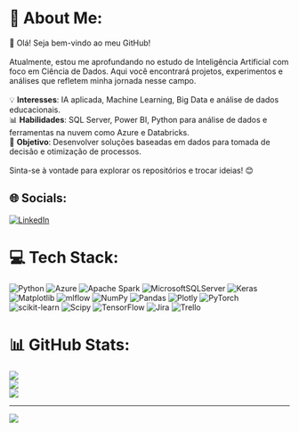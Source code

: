 # 💫 About Me:
👋 Olá! Seja bem-vindo ao meu GitHub!  <br><br>Atualmente, estou me aprofundando no estudo de Inteligência Artificial com foco em Ciência de Dados. Aqui você encontrará projetos, experimentos e análises que refletem minha jornada nesse campo.  <br><br>💡 **Interesses**: IA aplicada, Machine Learning, Big Data e análise de dados educacionais.  <br>📊 **Habilidades**: SQL Server, Power BI, Python para análise de dados e ferramentas na nuvem como Azure e Databricks.  <br>🚀 **Objetivo**: Desenvolver soluções baseadas em dados para tomada de decisão e otimização de processos.  <br><br>Sinta-se à vontade para explorar os repositórios e trocar ideias! 😊  


## 🌐 Socials:
[![LinkedIn](https://img.shields.io/badge/LinkedIn-%230077B5.svg?logo=linkedin&logoColor=white)](https://linkedin.com/in/https://www.linkedin.com/in/leonardogutocampos) 

# 💻 Tech Stack:
![Python](https://img.shields.io/badge/python-3670A0?style=flat&logo=python&logoColor=ffdd54) ![Azure](https://img.shields.io/badge/azure-%230072C6.svg?style=flat&logo=microsoftazure&logoColor=white) ![Apache Spark](https://img.shields.io/badge/Apache%20Spark-FDEE21?style=flat&logo=apachespark&logoColor=black) ![MicrosoftSQLServer](https://img.shields.io/badge/Microsoft%20SQL%20Server-CC2927?style=flat&logo=microsoft%20sql%20server&logoColor=white) ![Keras](https://img.shields.io/badge/Keras-%23D00000.svg?style=flat&logo=Keras&logoColor=white) ![Matplotlib](https://img.shields.io/badge/Matplotlib-%23ffffff.svg?style=flat&logo=Matplotlib&logoColor=black) ![mlflow](https://img.shields.io/badge/mlflow-%23d9ead3.svg?style=flat&logo=numpy&logoColor=blue) ![NumPy](https://img.shields.io/badge/numpy-%23013243.svg?style=flat&logo=numpy&logoColor=white) ![Pandas](https://img.shields.io/badge/pandas-%23150458.svg?style=flat&logo=pandas&logoColor=white) ![Plotly](https://img.shields.io/badge/Plotly-%233F4F75.svg?style=flat&logo=plotly&logoColor=white) ![PyTorch](https://img.shields.io/badge/PyTorch-%23EE4C2C.svg?style=flat&logo=PyTorch&logoColor=white) ![scikit-learn](https://img.shields.io/badge/scikit--learn-%23F7931E.svg?style=flat&logo=scikit-learn&logoColor=white) ![Scipy](https://img.shields.io/badge/SciPy-%230C55A5.svg?style=flat&logo=scipy&logoColor=%white) ![TensorFlow](https://img.shields.io/badge/TensorFlow-%23FF6F00.svg?style=flat&logo=TensorFlow&logoColor=white) ![Jira](https://img.shields.io/badge/jira-%230A0FFF.svg?style=flat&logo=jira&logoColor=white) ![Trello](https://img.shields.io/badge/Trello-%23026AA7.svg?style=flat&logo=Trello&logoColor=white)
# 📊 GitHub Stats:
![](https://github-readme-stats.vercel.app/api?username=OdranoelJF&theme=highcontrast&hide_border=true&include_all_commits=false&count_private=false)<br/>
![](https://github-readme-streak-stats.herokuapp.com/?user=OdranoelJF&theme=highcontrast&hide_border=true)<br/>
![](https://github-readme-stats.vercel.app/api/top-langs/?username=OdranoelJF&theme=highcontrast&hide_border=true&include_all_commits=false&count_private=false&layout=compact)

---
[![](https://visitcount.itsvg.in/api?id=OdranoelJF&icon=0&color=0)](https://visitcount.itsvg.in)

<!-- Proudly created with GPRM ( https://gprm.itsvg.in ) -->